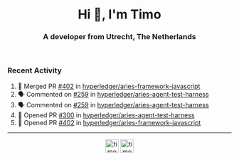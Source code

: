<h1 align="center">Hi 👋, I'm Timo</h1>
<h3 align="center">A developer from Utrecht, The Netherlands</h3>
<br/>
<!-- https://github.com/rahuldkjain/github-profile-readme-generator --!>

<!--  <p align="left"><img src="https://github-readme-stats.vercel.app/api?username=timoglastra&show_icons=true&count_private=true&" alt="timoglastra" /></p> --!>

<!--
Github language stats
<p align="left"><img src="https://github-readme-stats.vercel.app/api/top-langs/?username=timoglastra&layout=compact" alt="timoglastra" /><p>
-->

<!-- Codestats language stats -->
<!-- <p align="left"><img src="https://codestats-readme.vercel.app/api/top-langs/?username=timoglastra&layout=compact&language_count=12" alt="timoglastra" /><p>    --!>
  
<h3>Recent Activity</h3>

<!--START_SECTION:activity-->
1. 🎉 Merged PR [#402](https://github.com/hyperledger/aries-framework-javascript/pull/402) in [hyperledger/aries-framework-javascript](https://github.com/hyperledger/aries-framework-javascript)
2. 🗣 Commented on [#259](https://github.com/hyperledger/aries-agent-test-harness/issues/259) in [hyperledger/aries-agent-test-harness](https://github.com/hyperledger/aries-agent-test-harness)
3. 🗣 Commented on [#259](https://github.com/hyperledger/aries-agent-test-harness/issues/259) in [hyperledger/aries-agent-test-harness](https://github.com/hyperledger/aries-agent-test-harness)
4. 💪 Opened PR [#300](https://github.com/hyperledger/aries-agent-test-harness/pull/300) in [hyperledger/aries-agent-test-harness](https://github.com/hyperledger/aries-agent-test-harness)
5. 💪 Opened PR [#402](https://github.com/hyperledger/aries-framework-javascript/pull/402) in [hyperledger/aries-framework-javascript](https://github.com/hyperledger/aries-framework-javascript)
<!--END_SECTION:activity-->

---

<p align="center">
<a href="https://twitter.com/timoglastra" target="blank"><img align="center" src="https://cdn.jsdelivr.net/npm/simple-icons@3.0.1/icons/twitter.svg" alt="timoglastra" height="30" width="30" /></a>
<a href="https://linkedin.com/in/timoglastra" target="blank"><img align="center" src="https://cdn.jsdelivr.net/npm/simple-icons@3.0.1/icons/linkedin.svg" alt="timoglastra" height="30" width="30" /></a>
</p>



